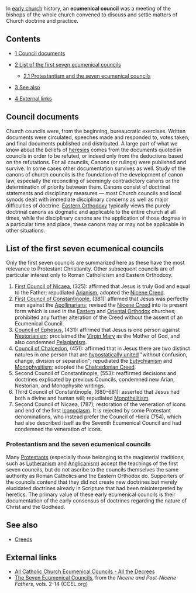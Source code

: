 In [early church](Early_church "Early church") history, an
**ecumenical council** was a meeting of the bishops of the whole
church convened to discuss and settle matters of Church doctrine
and practice.

## Contents

-   [1 Council documents](#Council_documents)
-   [2 List of the first seven ecumenical councils](#List_of_the_first_seven_ecumenical_councils)
    -   [2.1 Protestantism and the seven ecumenical councils](#Protestantism_and_the_seven_ecumenical_councils)

-   [3 See also](#See_also)
-   [4 External links](#External_links)

## Council documents

Church councils were, from the beginning, bureaucratic exercises.
Written documents were circulated, speeches made and responded to,
votes taken, and final documents published and distributed. A large
part of what we know about the beliefs of
[heresies](Heresy "Heresy") comes from the documents quoted in
councils in order to be refuted, or indeed only from the deductions
based on the refutations. For all councils, Canons (or rulings)
were published and survive. In some cases other documentation
survives as well. Study of the canons of church councils is the
foundation of the development of canon law, especially the
reconciling of seemingly contradictory canons or the determination
of priority between them. Canons consist of doctrinal statements
and disciplinary measures — most Church councils and local synods
dealt with immediate disciplinary concerns as well as major
difficulties of doctrine.
[Eastern Orthodoxy](Eastern_Orthodoxy "Eastern Orthodoxy")
typically views the purely doctrinal canons as dogmatic and
applicable to the entire church at all times, while the
disciplinary canons are the application of those dogmas in a
particular time and place; these canons may or may not be
applicable in other situations.

## List of the first seven ecumenical councils

Only the first seven councils are summarized here as these have the
most relevance to Protestant Christianity. Other subsequent
councils are of particular interest only to Roman Catholicism and
Eastern Orthodoxy.

1.  [First Council of Nicaea](First_Council_of_Nicaea "First Council of Nicaea"),
    (325): affirmed that Jesus is truly God and equal to the Father;
    repudiated [Arianism](Arianism "Arianism"), adopted the
    [Nicene Creed](Nicene_Creed "Nicene Creed").
2.  [First Council of Constantinople](First_Council_of_Constantinople "First Council of Constantinople"),
    (381): affirmed that Jesus was perfectly man against the
    [Apollinarians](Apollinarianism "Apollinarianism"); revised the
    [Nicene Creed](Nicene_Creed "Nicene Creed") into its present form
    which is used in the [Eastern](Eastern_Orthodox "Eastern Orthodox")
    and [Oriental Orthodox](Oriental_Orthodox "Oriental Orthodox")
    churches; prohibited any further alteration of the Creed without
    the assent of an Ecumenical Council.
3.  [Council of Ephesus](Council_of_Ephesus "Council of Ephesus"),
    (431): affirmed that Jesus is one person against
    [Nestorianism](Nestorianism "Nestorianism"); proclaimed the
    [Virgin Mary](Virgin_Mary "Virgin Mary") as the Mother of God, and
    also condemned [Pelagianism](Pelagianism "Pelagianism").
4.  [Council of Chalcedon](Council_of_Chalcedon "Council of Chalcedon"),
    (451): affirmed that in Jesus there are two distinct natures in one
    person that are
    [hypostatically united](Hypostatic_union "Hypostatic union")
    "without confusion, change, division or separation"; repudiated the
    [Eutychianism](Eutychianism "Eutychianism") and
    [Monophysitism](Monophysitism "Monophysitism"); adopted the
    [Chalcedonian Creed](Chalcedonian_Creed "Chalcedonian Creed").
5.  Second Council of Constantinople, (553): reaffirmed decisions
    and doctrines explicated by previous Councils, condemned new Arian,
    Nestorian, and Monophysite writings.
6.  Third Council of Constantinople, (680–681): asserted that Jesus
    had both a divine and human will; repudiated
    [Monothelitism](Monothelitism "Monothelitism").
7.  Second Council of Nicaea, (787); restoration of the veneration
    of icons and end of the first
    [iconoclasm](index.php?title=Iconoclasm&action=edit&redlink=1 "Iconoclasm (page does not exist)").
    It is rejected by some Protestant denominations, who instead prefer
    the Council of Hieria (754), which had also described itself as the
    Seventh Ecumenical Council and had condemned the veneration of
    icons.

### Protestantism and the seven ecumenical councils

Many [Protestants](Protestantism "Protestantism") (especially those
belonging to the magisterial traditions, such as
[Lutheranism](Lutheranism "Lutheranism") and
[Anglicanism](Anglicanism "Anglicanism")) accept the teachings of
the first seven councils, but do not ascribe to the councils
themselves the same authority as Roman Catholics and the Eastern
Orthodox do. Supporters of the councils contend that they did not
create new doctrines but merely elucidated doctrines already in
Scripture that had been misinterpreted by heretics. The primary
value of these early ecumenical councils is their documentation of
the early consensus of doctrines regarding the nature of Christ and
the Godhead.

## See also

-   [Creeds](Creeds "Creeds")

## External links

-   [All Catholic Church Ecumenical Councils - All the Decrees](http://www.piar.hu/councils/~index.htm)
-   [The Seven Ecumenical Councils](http://www.ccel.org/ccel/schaff/npnf214.toc.html),
    from the *Nicene and Post-Nicene Fathers*, vols. 2-14 (CCEL.org)



